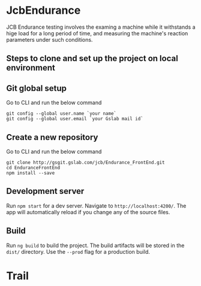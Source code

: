 # JcbEndurance
JCB Endurance testing involves the examing a machine while it withstands a hige load
for a long period of time, and measuring the machine's reaction parameters under such 
conditions.

## Steps to clone and set up the project on local environment

## Git global setup

Go to CLI and run the below command

    git config --global user.name `your name`
    git config --global user.email `your Gslab mail id`

## Create a new repository

Go to CLI and run the below command
    
    git clone http://gsgit.gslab.com/jcb/Endurance_FrontEnd.git
    cd EnduranceFrontEnd
    npm install --save 

## Development server

Run `npm start` for a dev server. Navigate to `http://localhost:4200/`. The app will automatically reload if you change any of the source files.

## Build

Run `ng build` to build the project. The build artifacts will be stored in the `dist/` directory. Use the `--prod` flag for a production build.


# Trail

